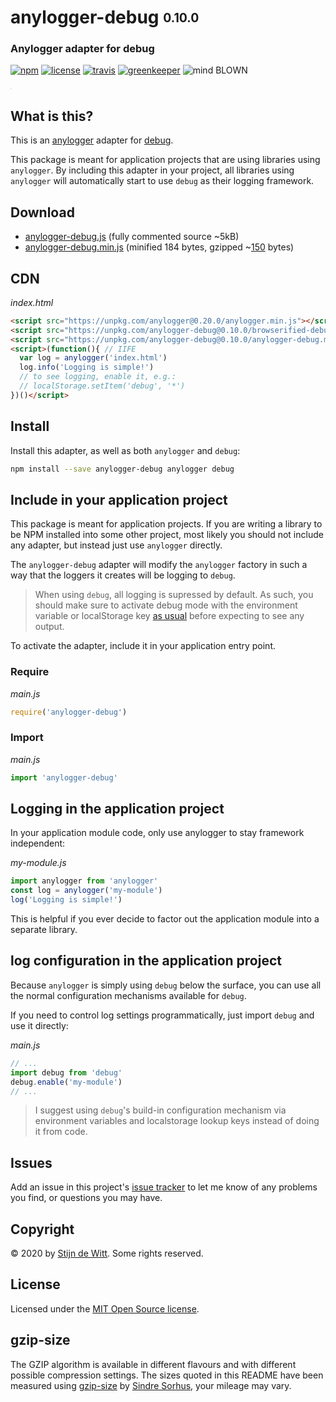 # anylogger-debug <sub><sup>0.10.0</sup></sub>
### Anylogger adapter for debug

[![npm](https://img.shields.io/npm/v/anylogger-debug.svg)](https://npmjs.com/package/anylogger-debug)
[![license](https://img.shields.io/npm/l/anylogger-debug.svg)](https://opensource.org/licenses/MIT)
[![travis](https://img.shields.io/travis/Download/anylogger-debug.svg)](https://travis-ci.org/Download/anylogger-debug)
[![greenkeeper](https://badges.greenkeeper.io/Download/anylogger-debug.svg)](https://greenkeeper.io/)
![mind BLOWN](https://img.shields.io/badge/mind-BLOWN-ff69b4.svg)

<sup><sub><sup><sub>.</sub></sup></sub></sup>

## What is this?
This is an [anylogger](https://npmjs.com/package/anylogger) adapter for [debug](https://npmjs.com/package/debug).

This package is meant for application projects that are using libraries using `anylogger`. By including this adapter in your project, all libraries using `anylogger` will automatically start to use `debug` as their logging framework.

## Download

* [anylogger-debug.js](https://unpkg.com/anylogger-debug@0.10.0/anylogger-debug.js) 
  (fully commented source ~5kB)
* [anylogger-debug.min.js](https://unpkg.com/anylogger-debug@0.10.0/anylogger-debug.min.js) 
  (minified 184 bytes, gzipped ~[150](#gzip-size) bytes)


## CDN

*index.html*
```html
<script src="https://unpkg.com/anylogger@0.20.0/anylogger.min.js"></script>
<script src="https://unpkg.com/anylogger-debug@0.10.0/browserified-debug-4.1.1.min.js"></script>
<script src="https://unpkg.com/anylogger-debug@0.10.0/anylogger-debug.min.js"></script>
<script>(function(){ // IIFE
  var log = anylogger('index.html')
  log.info('Logging is simple!')
  // to see logging, enable it, e.g.:
  // localStorage.setItem('debug', '*')
})()</script>
```

## Install

Install this adapter, as well as both `anylogger` and `debug`:

```sh
npm install --save anylogger-debug anylogger debug
```

## Include in your application project
This package is meant for application projects. If you are writing a library to be NPM installed into some other project, most likely you should not include any adapter, but instead just use `anylogger` directly.

The `anylogger-debug` adapter will modify the `anylogger` factory in such a way that the loggers it creates will be logging to `debug`. 

> When using `debug`, all logging is supressed by default. As such, you should make sure to activate debug mode with the environment variable or localStorage key [as usual](https://www.npmjs.com/package/debug#usage) before expecting to see any output. 

To activate the adapter, include it in your application entry point.

### Require

*main.js*
```js
require('anylogger-debug')
```

### Import

*main.js*
```js
import 'anylogger-debug'
```

## Logging in the application project
In your application module code, only use anylogger to stay framework independent:

*my-module.js*
```js
import anylogger from 'anylogger'
const log = anylogger('my-module')
log('Logging is simple!')
```

This is helpful if you ever decide to factor out the application module into a separate library.

## log configuration in the application project

Because `anylogger` is simply using `debug` below the surface, you can use
all the normal configuration mechanisms available for `debug`.

If you need to control log settings programmatically, just import `debug` and
use it directly:

*main.js*
```js
// ...
import debug from 'debug'
debug.enable('my-module')
// ...
```

> I suggest using `debug`'s build-in configuration mechanism via environment variables and localstorage lookup keys instead of doing it from code.

## Issues

Add an issue in this project's 
[issue tracker](https://github.com/download/anylogger-debug/issues) 
to let me know of any problems you find, or questions you may have.


## Copyright

© 2020 by [Stijn de Witt](https://stijndewitt.com). Some rights reserved.


## License

Licensed under the [MIT Open Source license](https://opensource.org/licenses/MIT).

## gzip-size
The GZIP algorithm is available in different flavours and with different 
possible compression settings. The sizes quoted in this README have been
measured using [gzip-size](https://npmjs.com/package/gzip-size) 
by [Sindre Sorhus](https://github.com/sindresorhus), your mileage may vary.
